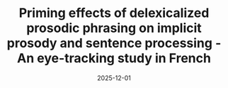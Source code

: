 ---
title: "Priming effects of delexicalized prosodic phrasing on implicit prosody and sentence processing - An eye-tracking study in French"
collection: publications
permalink: /publication/2025-12-01-bevivino-bap-2025
date: 2025-12-01
venue: 'in prep'
citation: '<strong>Bevivino, D</strong>., Hemforth, B., &amp; Turco, G. Priming effects of delexicalized prosodic phrasing on implicit prosody and sentence processing - An eye-tracking study in French [pre-registered at https://doi.org/10.17605/OSF.IO/SY5UW and at https://doi.org/10.17605/OSF.IO/9QP6K]'
category: inprogress
extraurl: 'https://doi.org/10.17605/OSF.IO/SY5UW'
extraname: 'Preregistration Construction 1'
extra2url: 'https://doi.org/10.17605/OSF.IO/9QP6K'
extra2name: 'Preregistration Construction 2'
---